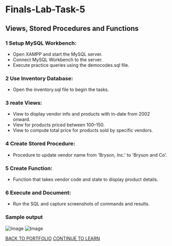# Finals-Lab-Task-5 
## Views, Stored Procedures and Functions

### 1 **Setup MySQL Workbench:**
- Open XAMPP and start the MySQL server.
- Connect MySQL Workbench to the server.
- Execute practice queries using the democodes.sql file.
### **2 Use Inventory Database:**
- Open the inventory.sql file to begin the tasks.
### **3 reate Views:**
- View to display vendor info and products with in-date from 2002 onward.
- View for products priced between 100–150.
- View to compute total price for products sold by specific vendors.
### **4 Create Stored Procedure:**
- Procedure to update vendor name from 'Bryson, Inc.' to 'Bryson and Co'.
### **5 Create Function:**
- Function that takes vendor code and state to display product details.
### **6 Execute and Document:**
- Run the SQL and capture screenshots of commands and results.
### Sample output
![Image](https://github.com/user-attachments/assets/46f1d0db-abfd-486b-88f8-c0e8dd3ec15d)
![Image](https://github.com/user-attachments/assets/f549dbe1-afe5-498a-8edc-f016529cc559)

 <a href="https://chan-edm.github.io/README/" class="btn">BACK TO PORTFOLIO</a>
    <a href="https://chan-edm.github.io/Final-Lab-Task-6/" class="btn">CONTINUE TO LEARN</a>
